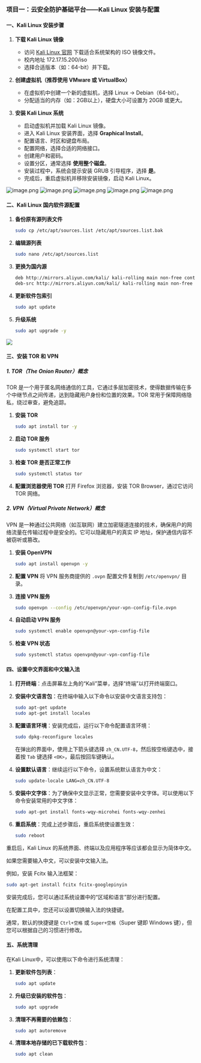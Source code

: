 ### 项目一：云安全防护基础平台——Kali Linux 安装与配置

#### 一、Kali Linux 安装步骤
1. **下载 Kali Linux 镜像**
   - 访问 [Kali Linux 官网](https://www.kali.org/get-kali/) 下载适合系统架构的 ISO 镜像文件。
   - 校内地址 172.17.15.200/iso
   - 选择合适版本（如：64-bit）并下载。

2. **创建虚拟机（推荐使用 VMware 或 VirtualBox）**
   - 在虚拟机中创建一个新的虚拟机，选择 Linux -> Debian（64-bit）。
   - 分配适当的内存（如：2GB以上），硬盘大小可设置为 20GB 或更大。
   
3. **安装 Kali Linux 系统**
   - 启动虚拟机并加载 Kali Linux 镜像。
   - 进入 Kali Linux 安装界面，选择 **Graphical Install**。
   - 配置语言、时区和键盘布局。
   - 配置网络，选择合适的网络接口。
   - 创建用户和密码。
   - 设置分区，通常选择 **使用整个磁盘**。
   - 安装过程中，系统会提示安装 GRUB 引导程序，选择 **是**。
   - 完成后，重启虚拟机并移除安装镜像，启动 Kali Linux。

![image.png](https://pic.myla.eu.org/file/1740455995938_image.png)
![image.png](https://pic.myla.eu.org/file/1740456041882_image.png)
![image.png](https://pic.myla.eu.org/file/1740456157394_image.png)
![image.png](https://pic.myla.eu.org/file/1740456232402_image.png)
![image.png](https://pic.myla.eu.org/file/1740456326589_image.png)

#### 二、Kali Linux 国内软件源配置
1. **备份原有源列表文件**
   ```bash
   sudo cp /etc/apt/sources.list /etc/apt/sources.list.bak
   ```

2. **编辑源列表**
   ```bash
   sudo nano /etc/apt/sources.list
   ```
   
3. **更换为国内源**
   ```bash
   deb http://mirrors.aliyun.com/kali/ kali-rolling main non-free contrib
   deb-src http://mirrors.aliyun.com/kali/ kali-rolling main non-free contrib
   ```

4. **更新软件包索引**
   ```bash
   sudo apt update
   ```

5. **升级系统**
   ```bash
   sudo apt upgrade -y
   ```
   
![](https://pic.myla.eu.org/file/1740455995938_image.png)

#### 三、安装 TOR 和 VPN

##### 1. TOR（The Onion Router）概念
TOR 是一个用于匿名网络通信的工具，它通过多层加密技术，使得数据传输在多个中继节点之间传递，达到隐藏用户身份和位置的效果。TOR 常用于保障网络隐私，绕过审查，避免追踪。

1. **安装 TOR**
   ```bash
   sudo apt install tor -y
   ```

2. **启动 TOR 服务**
   ```bash
   sudo systemctl start tor
   ```

3. **检查 TOR 是否正常工作**
   ```bash
   sudo systemctl status tor
   ```

4. **配置浏览器使用 TOR**
   打开 Firefox 浏览器，安装 TOR Browser，通过它访问 TOR 网络。

##### 2. VPN（Virtual Private Network）概念
VPN 是一种通过公共网络（如互联网）建立加密隧道连接的技术，确保用户的网络流量在传输过程中是安全的。它可以隐藏用户的真实 IP 地址，保护通信内容不被窃听或篡改。

1. **安装 OpenVPN**
   ```bash
   sudo apt install openvpn -y
   ```

2. **配置 VPN**
   将 VPN 服务商提供的 `.ovpn` 配置文件复制到 `/etc/openvpn/` 目录。

3. **连接 VPN 服务**
   ```bash
   sudo openvpn --config /etc/openvpn/your-vpn-config-file.ovpn
   ```

4. **自动启动 VPN 服务**
   ```bash
   sudo systemctl enable openvpn@your-vpn-config-file
   ```

5. **检查 VPN 状态**
   ```bash
   sudo systemctl status openvpn@your-vpn-config-file
   ```

#### 四、设置中文界面和中文输入法

1. **打开终端**：点击屏幕左上角的“Kali”菜单，选择“终端”以打开终端窗口。

2. **安装中文语言包**：在终端中输入以下命令以安装中文语言支持包：

   ```bash
   sudo apt-get update
   sudo apt-get install locales
   ```


3. **配置语言环境**：安装完成后，运行以下命令配置语言环境：

   ```bash
   sudo dpkg-reconfigure locales
   ```


   在弹出的界面中，使用上下箭头键选择 `zh_CN.UTF-8`，然后按空格键选中，接着按 `Tab` 键选择 `<OK>`，最后按回车键确认。

4. **设置默认语言**：继续运行以下命令，设置系统默认语言为中文：

   ```bash
   sudo update-locale LANG=zh_CN.UTF-8
   ```


5. **安装中文字体**：为了确保中文显示正常，您需要安装中文字体。可以使用以下命令安装常用的中文字体：

   ```bash
   sudo apt-get install fonts-wqy-microhei fonts-wqy-zenhei
   ```


6. **重启系统**：完成上述步骤后，重启系统使设置生效：

   ```bash
   sudo reboot
   ```


重启后，Kali Linux 的系统界面、终端以及应用程序等应该都会显示为简体中文。

如果您需要输入中文，可以安装中文输入法。

例如，安装 Fcitx 输入法框架：


```bash
sudo apt-get install fcitx fcitx-googlepinyin
```


安装完成后，您可以通过系统设置中的“区域和语言”部分进行配置。

在配置工具中，您还可以设置切换输入法的快捷键。

通常，默认的快捷键是 `Ctrl+空格` 或 `Super+空格`（Super 键即 Windows 键），但您可以根据自己的习惯进行修改。

#### 五、系统清理
在Kali Linux中，可以使用以下命令进行系统清理：

1. **更新软件包列表**：
   ```bash
   sudo apt update
   ```

2. **升级已安装的软件包**：
   ```bash
   sudo apt upgrade
   ```

3. **清理不再需要的依赖包**：
   ```bash
   sudo apt autoremove
   ```

4. **清理本地存储的已下载软件包**：
   ```bash
   sudo apt clean
   ```

